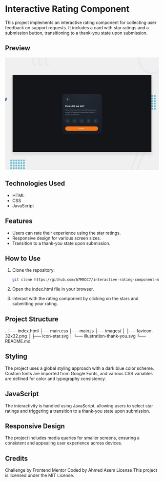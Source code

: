 # Interactive Rating Component

This project implements an interactive rating component for collecting user feedback on support requests. It includes a card with star ratings and a submission button, transitioning to a thank-you state upon submission.

## Preview

![Interactive Rating Component](design/desktop-preview.jpg)

## Technologies Used

- HTML
- CSS
- JavaScript

## Features

- Users can rate their experience using the star ratings.
- Responsive design for various screen sizes.
- Transition to a thank-you state upon submission.

## How to Use

1. Clone the repository:

   ```bash
   git clone https://github.com/A7MEDC7/interactive-rating-component-main.git
    ```
1. Open the index.html file in your browser.
1. Interact with the rating component by clicking on the stars and submitting your rating.

## Project Structure
.
├── index.html
├── main.css
├── main.js
├── images/
│   ├── favicon-32x32.png
│   ├── icon-star.svg
│   └── illustration-thank-you.svg
└── README.md

## Styling

The project uses a global styling approach with a dark blue color scheme. Custom fonts are imported from Google Fonts, and various CSS variables are defined for color and typography consistency.

## JavaScript

The interactivity is handled using JavaScript, allowing users to select star ratings and triggering a transition to a thank-you state upon submission.

## Responsive Design
The project includes media queries for smaller screens, ensuring a consistent and appealing user experience across devices.

## Credits
Challenge by Frontend Mentor
Coded by Ahmed Asem
License
This project is licensed under the MIT License.